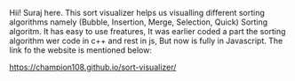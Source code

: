 Hii! Suraj here. 
This sort visualizer helps us visualling different sorting algorithms namely (Bubble, Insertion, Merge, Selection, Quick) Sorting algoritm. 
It has easy to use freatures, It was earlier coded a part the sorting algorithm wer code in c++ and rest in js, But now is fully in Javascript. The link fo the website is mentioned below:

https://champion108.github.io/sort-visualizer/
